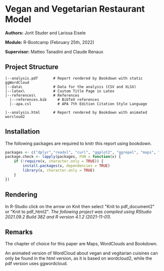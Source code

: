 # Vegan and Vegetarian Restaurant Model

**Authors:** Jorit Studer and Larissa Eisele

**Module:** R-Bootcamp (February 25th, 2022)

**Supervisor:** Matteo Tanadini and Claude Renaux

## Project Structure

```
|--analysis.pdf       # Report rendered by Bookdown with static ggWordCloud
|--data\              # Data for the analysis (CSV and XLSX)
|--latex\             # Custom Title Page in Latex
|--references\        # References
  |--references.bib     # BibTeX references
  |--apa.csl            # APA 7th Edition Citation Style Language

|--analysis.html      # Report rendered by Bookdown with animated worcloud2
```

## Installation

The following packages are required to knitr this report using bookdown.

```r
packages <- c("dplyr","readxl", "curl", "ggplot2", "ggrepel", "maps", "stringr", "tm", "wordcloud2", "tidyverse", "RColorBrewer", "ggwordcloud", "viridis", "bookdown", "utils")
package.check <- lapply(packages, FUN = function(x) {
    if (!require(x, character.only = TRUE)) {
        install.packages(x, dependencies = TRUE)
        library(x, character.only = TRUE)
    }
})
```

## Rendering

In R-Studio click on the arrow on Knit then select "Knit to pdf_document2" or "Knit to pdf_html2". 
*The following project was compiled using RStudio 2021.09.2 Build 382 and R version 4.1.2 (2021-11-01).*



## Remarks

The chapter of choice for this paper are Maps, WordClouds and Bookdown.

An animated version of WordCloud about vegan and vegitarian cuisines can only be found in the html version, as it is based on wordcloud2, while the pdf version uses ggwordcloud.